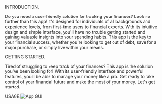 INTRODUCTION.

Do you need a user-friendly solution for tracking your finances? Look no further than this app! It's designed for individuals of all backgrounds and experience levels, from first-time users to financial experts. With its intuitive design and simple interface, you'll have no trouble getting started and gaining valuable insights into your spending habits. This app is the key to your financial success, whether you're looking to get out of debt, save for a major purchase, or simply live within your means.

GETTING STARTED.

Tired of struggling to keep track of your finances? This app is the solution you've been looking for! With its user-friendly interface and powerful features, you'll be able to manage your money like a pro. Get ready to take control of your financial future and make the most of your money. Let's get started.

USAGE.![App GUI](https://github.com/olaniyihub01/My-Finance-Tracker-App/assets/150334196/0c524ea3-47e5-42a4-8412-e03fe163e79e)

